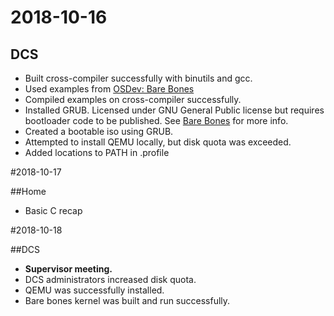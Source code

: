 # 2018-10-16

## DCS

+ Built cross-compiler successfully with binutils and gcc.
+ Used examples from [OSDev: Bare Bones][1]
+ Compiled examples on cross-compiler successfully.
+ Installed GRUB. Licensed under GNU General Public license but requires bootloader code to be published. See [Bare Bones][1] for more info.
+ Created a bootable iso using GRUB.
+ Attempted to install QEMU locally, but disk quota was exceeded.
+ Added locations to PATH in .profile

[1]: https://wiki.osdev.org/Bare_Bones

#2018-10-17

##Home

+ Basic C recap

#2018-10-18

##DCS

+ **Supervisor meeting.**
+ DCS administrators increased disk quota.
+ QEMU was successfully installed.
+ Bare bones kernel was built and run successfully.

